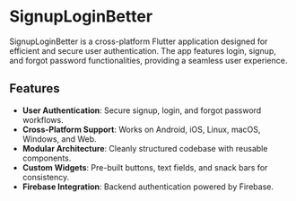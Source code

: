 # SignupLoginBetter  

SignupLoginBetter is a cross-platform Flutter application designed for efficient and secure user authentication. The app features login, signup, and forgot password functionalities, providing a seamless user experience.  

## Features  
- **User Authentication**: Secure signup, login, and forgot password workflows.  
- **Cross-Platform Support**: Works on Android, iOS, Linux, macOS, Windows, and Web.  
- **Modular Architecture**: Cleanly structured codebase with reusable components.  
- **Custom Widgets**: Pre-built buttons, text fields, and snack bars for consistency.  
- **Firebase Integration**: Backend authentication powered by Firebase.  
